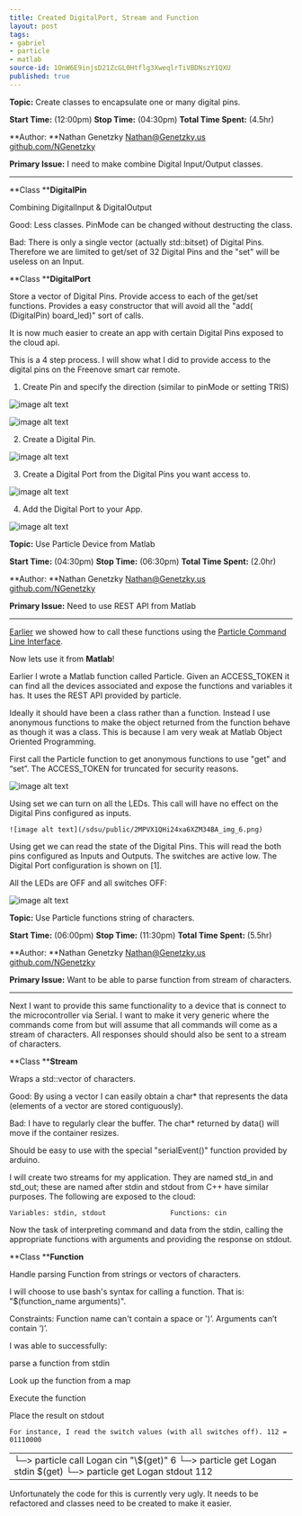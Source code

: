 ```yaml
---
title: Created DigitalPort, Stream and Function
layout: post
tags:
- gabriel
- particle
- matlab
source-id: 1OnW6E9injsD21ZcGL0Htflg3XweqlrTiVBDNszY1QXU
published: true
---
```

**Topic:** Create classes to encapsulate one or many digital pins.

**Start Time:** (12:00pm)	**Stop Time:** (04:30pm)	**Total Time Spent:** (4.5hr)

**Author: **Nathan Genetzky		[Nathan@Genetzky.us](mailto:Nathan@Genetzky.us)		[github.com/NGenetzky](https://github.com/NGenetzky)

**Primary Issue:** I need to make combine Digital Input/Output classes.

* * *


**Class ****DigitalPin**

Combining DigitalInput & DigitalOutput

Good: Less classes. PinMode can be changed without destructing the class.

Bad: There is only a single vector (actually std::bitset) of Digital Pins. Therefore we are limited to get/set of 32 Digital Pins and the "set" will be useless on an Input.

**Class ****DigitalPort**

Store a vector of Digital Pins. Provide access to each of the get/set functions. Provides a easy constructor that will avoid all the "add( (DigitalPin) board_led)" sort of calls.

It is now much easier to create an app with certain Digital Pins exposed to the cloud api.

This is a 4 step process. I will show what I did to provide access to the digital pins on the Freenove smart car remote.

1. Create Pin and specify the direction (similar to pinMode or setting TRIS)

![image alt text](/sdsu/public/2MPVX1QHi24xa6XZM34BA_img_0.png)

![image alt text](/sdsu/public/2MPVX1QHi24xa6XZM34BA_img_1.png)

2. Create a Digital Pin.

![image alt text](/sdsu/public/2MPVX1QHi24xa6XZM34BA_img_2.png)

3. Create a Digital Port from the Digital Pins you want access to.

![image alt text](/sdsu/public/2MPVX1QHi24xa6XZM34BA_img_3.png)

4. Add the Digital Port to your App.

![image alt text](/sdsu/public/2MPVX1QHi24xa6XZM34BA_img_4.png)

**Topic:** Use Particle Device from Matlab

**Start Time:** (04:30pm)	**Stop Time:** (06:30pm)	**Total Time Spent:** (2.0hr)

**Author: **Nathan Genetzky		[Nathan@Genetzky.us](mailto:Nathan@Genetzky.us)		[github.com/NGenetzky](https://github.com/NGenetzky)

**Primary Issue:** Need to use REST API from Matlab

* * *


[Earlier](https://docs.google.com/document/d/1MfsHqb2PtRfqkllonqriMbOFVn3qAxwobkmKheZnfAQ/edit?usp=sharing) we showed how to call these functions using the [Particle Command Line Interface](https://github.com/spark/particle-cli).

Now lets use it from **Matlab**!

Earlier I wrote a Matlab function called Particle. Given an ACCESS_TOKEN it can find all the devices associated and expose the functions and variables it has. It uses the REST API provided by particle.

Ideally it should have been a class rather than a function. Instead I use anonymous functions to make the object returned from the function behave as though it was a class. This is because I am very weak at Matlab Object Oriented Programming.

First call the Particle function to get anonymous functions to use "get" and “set”. The ACCESS_TOKEN for truncated for security reasons.

![image alt text](/sdsu/public/2MPVX1QHi24xa6XZM34BA_img_5.png)

Using set we can turn on all the LEDs. This call will have no effect on the Digital Pins configured as inputs.

	![image alt text](/sdsu/public/2MPVX1QHi24xa6XZM34BA_img_6.png)

Using get we can read the state of the Digital Pins. This will read the both pins configured as Inputs and Outputs. The switches are active low. The Digital Port configuration is shown on [1].

All the LEDs are OFF and all switches OFF:

![image alt text](/sdsu/public/2MPVX1QHi24xa6XZM34BA_img_7.png)

**Topic:** Use Particle functions string of characters.

**Start Time:** (06:00pm)	**Stop Time:** (11:30pm)	**Total Time Spent:** (5.5hr)

**Author: **Nathan Genetzky		[Nathan@Genetzky.us](mailto:Nathan@Genetzky.us)		[github.com/NGenetzky](https://github.com/NGenetzky)

**Primary Issue:** Want to be able to parse function from stream of characters.

* * *


Next I want to provide this same functionality to a device that is connect to the microcontroller via Serial. I want to make it very generic where the commands come from but will assume that all commands will come as a stream of characters. All responses should should also be sent to a stream of characters.

**Class ****Stream**

Wraps a std::vector of characters.

Good: By using a vector I can easily obtain a char* that represents the data (elements of a vector are stored contiguously).

Bad: I have to regularly clear the buffer. The char* returned by data() will move if the container resizes.

Should be easy to use with the special "serialEvent()" function provided by arduino.

I will create two streams for my application. They are named std_in and std_out; these are named after stdin and stdout from C++ have similar purposes. The following are exposed to the cloud:

	Variables: stdin, stdout				Functions: cin

Now the task of interpreting command and data from the stdin, calling the appropriate functions with arguments and providing the response on stdout.

**Class ****Function**

Handle parsing Function from strings or vectors of characters.

I will choose to use bash's syntax for calling a function. That is: "$(function_name arguments)".

Constraints: Function name can't contain a space or ')’. Arguments can’t contain ‘)’.

I was able to successfully:

parse a function from stdin

Look up the function from a map

Execute the function

Place the result on stdout

	

	For instance, I read the switch values (with all switches off). 112 = 01110000

<table>
  <tr>
    <td>└─> particle call Logan cin "\$(get)"
6
└─> particle get Logan stdin
$(get)
└─> particle get Logan stdout
112</td>
  </tr>
</table>


Unfortunately the code for this is currently very ugly. It needs to be refactored and classes need to be created to make it easier.

